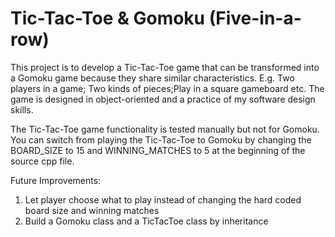 # Tic-Tac-Toe & Gomoku (Five-in-a-row)

This project is to develop a Tic-Tac-Toe game that can be transformed into a Gomoku game because they share similar characteristics. E.g. Two players in a game; Two kinds of pieces;Play in a square gameboard etc. The game is designed in object-oriented and a practice of my software design skills.

The Tic-Tac-Toe game functionality is tested manually but not for Gomoku. You can switch from playing the Tic-Tac-Toe to Gomoku by changing the BOARD_SIZE to 15 and WINNING_MATCHES to 5 at the beginning of the source cpp file.

Future Improvements:
1. Let player choose what to play instead of changing the hard coded board size and winning matches
2. Build a Gomoku class and a TicTacToe class by inheritance  
